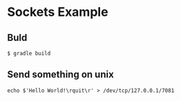 # Sockets Example

## Buld
```
$ gradle build
```

## Send something on unix
```
echo $'Hello World!\rquit\r' > /dev/tcp/127.0.0.1/7081
```

